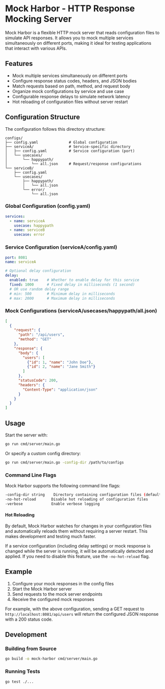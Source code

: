 # Mock Harbor - HTTP Response Mocking Server

Mock Harbor is a flexible HTTP mock server that reads configuration files to simulate API responses. It allows you to mock multiple services simultaneously on different ports, making it ideal for testing applications that interact with various APIs.

## Features

- Mock multiple services simultaneously on different ports
- Configure response status codes, headers, and JSON bodies
- Match requests based on path, method, and request body
- Organize mock configurations by service and use case
- Configurable response delays to simulate network latency
- Hot reloading of configuration files without server restart

## Configuration Structure

The configuration follows this directory structure:

```
configs/
├── config.yaml              # Global configuration
├── serviceA/                # Service-specific directory
│   ├── config.yaml          # Service configuration (port)
│   └── usecases/
│       └── happypath/
│           └── all.json     # Request/response configurations
└── serviceB/
    ├── config.yaml
    └── usecases/
        ├── happypath/
        │   └── all.json
        └── error/
            └── all.json
```

### Global Configuration (config.yaml)

```yaml
services:
  - name: serviceA
    usecase: happypath
  - name: serviceB
    usecase: error
```

### Service Configuration (serviceA/config.yaml)

```yaml
port: 8081
name: serviceA

# Optional delay configuration
delay:
  enabled: true    # Whether to enable delay for this service
  fixed: 1000      # Fixed delay in milliseconds (1 second)
  # OR use random delay range
  # min: 500       # Minimum delay in milliseconds
  # max: 2000      # Maximum delay in milliseconds
```

### Mock Configurations (serviceA/usecases/happypath/all.json)

```json
[
  {
    "request": {
      "path": "/api/users",
      "method": "GET"
    },
    "response": {
      "body": {
        "users": [
          {"id": 1, "name": "John Doe"},
          {"id": 2, "name": "Jane Smith"}
        ]
      },
      "statusCode": 200,
      "headers": {
        "Content-Type": "application/json"
      }
    }
  }
]
```

## Usage

Start the server with:

```bash
go run cmd/server/main.go
```

Or specify a custom config directory:

```bash
go run cmd/server/main.go -config-dir /path/to/configs
```

### Command Line Flags

Mock Harbor supports the following command line flags:

```bash
-config-dir string    Directory containing configuration files (default "configs")
-no-hot-reload       Disable hot reloading of configuration files
-verbose             Enable verbose logging
```

#### Hot Reloading

By default, Mock Harbor watches for changes in your configuration files and automatically reloads them without requiring a server restart. This makes development and testing much faster.

If a service configuration (including delay settings) or mock response is changed while the server is running, it will be automatically detected and applied. If you need to disable this feature, use the `-no-hot-reload` flag.

## Example

1. Configure your mock responses in the config files
2. Start the Mock Harbor server
3. Send requests to the mock server endpoints
4. Receive the configured mock responses

For example, with the above configuration, sending a GET request to `http://localhost:8081/api/users` will return the configured JSON response with a 200 status code.

## Development

### Building from Source

```bash
go build -o mock-harbor cmd/server/main.go
```

### Running Tests

```bash
go test ./...
```
